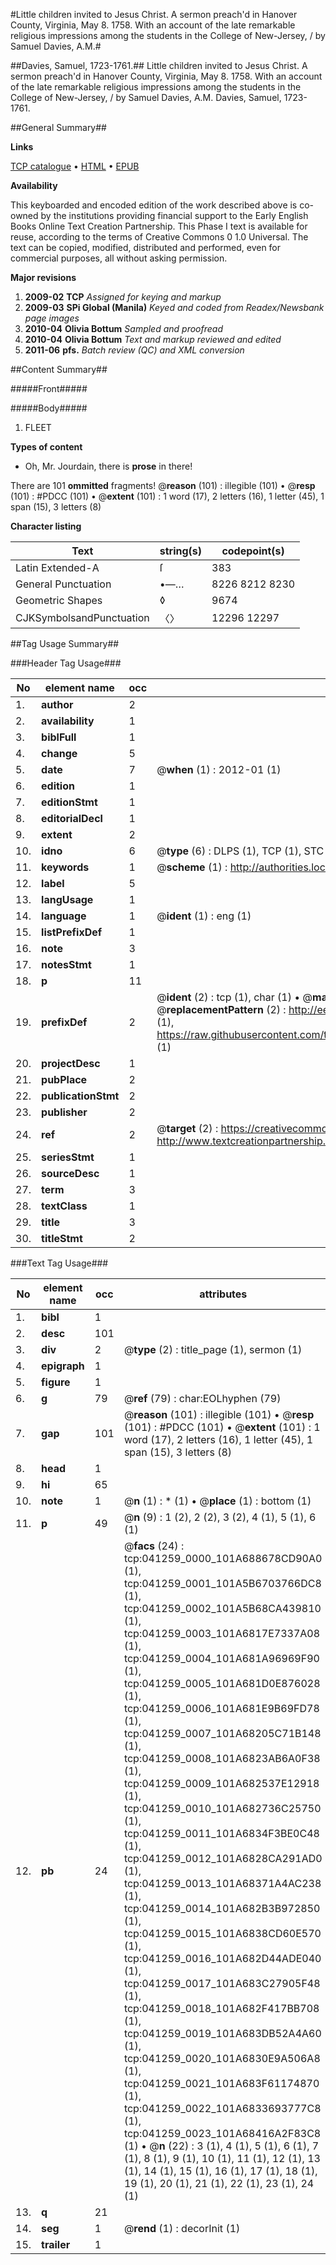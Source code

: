 #Little children invited to Jesus Christ. A sermon preach'd in Hanover County, Virginia, May 8. 1758. With an account of the late remarkable religious impressions among the students in the College of New-Jersey, / by Samuel Davies, A.M.#

##Davies, Samuel, 1723-1761.##
Little children invited to Jesus Christ. A sermon preach'd in Hanover County, Virginia, May 8. 1758. With an account of the late remarkable religious impressions among the students in the College of New-Jersey, / by Samuel Davies, A.M.
Davies, Samuel, 1723-1761.

##General Summary##

**Links**

[TCP catalogue](http://www.ota.ox.ac.uk/tcp/)  • 
[HTML](http://tei.it.ox.ac.uk/tcp/Texts-HTML/free/N31/N31168.html)  • 
[EPUB](http://tei.it.ox.ac.uk/tcp/Texts-EPUB/free/N31/N31168.epub)

**Availability**

This keyboarded and encoded edition of the
	       work described above is co-owned by the institutions
	       providing financial support to the Early English Books
	       Online Text Creation Partnership. This Phase I text is
	       available for reuse, according to the terms of Creative
	       Commons 0 1.0 Universal. The text can be copied,
	       modified, distributed and performed, even for
	       commercial purposes, all without asking permission.

**Major revisions**

1. __2009-02__ __TCP__ *Assigned for keying and markup*
1. __2009-03__ __SPi Global (Manila)__ *Keyed and coded from Readex/Newsbank page images*
1. __2010-04__ __Olivia Bottum__ *Sampled and proofread*
1. __2010-04__ __Olivia Bottum__ *Text and markup reviewed and edited*
1. __2011-06__ __pfs.__ *Batch review (QC) and XML conversion*

##Content Summary##

#####Front#####

#####Body#####

1. FLEET

**Types of content**

  * Oh, Mr. Jourdain, there is **prose** in there!

There are 101 **ommitted** fragments! 
 @__reason__ (101) : illegible (101)  •  @__resp__ (101) : #PDCC (101)  •  @__extent__ (101) : 1 word (17), 2 letters (16), 1 letter (45), 1 span (15), 3 letters (8)

**Character listing**


|Text|string(s)|codepoint(s)|
|---|---|---|
|Latin Extended-A|ſ|383|
|General Punctuation|•—…|8226 8212 8230|
|Geometric Shapes|◊|9674|
|CJKSymbolsandPunctuation|〈〉|12296 12297|

##Tag Usage Summary##

###Header Tag Usage###

|No|element name|occ|attributes|
|---|---|---|---|
|1.|__author__|2||
|2.|__availability__|1||
|3.|__biblFull__|1||
|4.|__change__|5||
|5.|__date__|7| @__when__ (1) : 2012-01 (1)|
|6.|__edition__|1||
|7.|__editionStmt__|1||
|8.|__editorialDecl__|1||
|9.|__extent__|2||
|10.|__idno__|6| @__type__ (6) : DLPS (1), TCP (1), STC (1), NOTIS (1), IMAGE-SET (1), EVANS-CITATION (1)|
|11.|__keywords__|1| @__scheme__ (1) : http://authorities.loc.gov/ (1)|
|12.|__label__|5||
|13.|__langUsage__|1||
|14.|__language__|1| @__ident__ (1) : eng (1)|
|15.|__listPrefixDef__|1||
|16.|__note__|3||
|17.|__notesStmt__|1||
|18.|__p__|11||
|19.|__prefixDef__|2| @__ident__ (2) : tcp (1), char (1)  •  @__matchPattern__ (2) : ([0-9\-]+):([0-9IVX]+) (1), (.+) (1)  •  @__replacementPattern__ (2) : http://eebo.chadwyck.com/downloadtiff?vid=$1&page=$2 (1), https://raw.githubusercontent.com/textcreationpartnership/Texts/master/tcpchars.xml#$1 (1)|
|20.|__projectDesc__|1||
|21.|__pubPlace__|2||
|22.|__publicationStmt__|2||
|23.|__publisher__|2||
|24.|__ref__|2| @__target__ (2) : https://creativecommons.org/publicdomain/zero/1.0/ (1), http://www.textcreationpartnership.org/docs/. (1)|
|25.|__seriesStmt__|1||
|26.|__sourceDesc__|1||
|27.|__term__|3||
|28.|__textClass__|1||
|29.|__title__|3||
|30.|__titleStmt__|2||


###Text Tag Usage###

|No|element name|occ|attributes|
|---|---|---|---|
|1.|__bibl__|1||
|2.|__desc__|101||
|3.|__div__|2| @__type__ (2) : title_page (1), sermon (1)|
|4.|__epigraph__|1||
|5.|__figure__|1||
|6.|__g__|79| @__ref__ (79) : char:EOLhyphen (79)|
|7.|__gap__|101| @__reason__ (101) : illegible (101)  •  @__resp__ (101) : #PDCC (101)  •  @__extent__ (101) : 1 word (17), 2 letters (16), 1 letter (45), 1 span (15), 3 letters (8)|
|8.|__head__|1||
|9.|__hi__|65||
|10.|__note__|1| @__n__ (1) : * (1)  •  @__place__ (1) : bottom (1)|
|11.|__p__|49| @__n__ (9) : 1 (2), 2 (2), 3 (2), 4 (1), 5 (1), 6 (1)|
|12.|__pb__|24| @__facs__ (24) : tcp:041259_0000_101A688678CD90A0 (1), tcp:041259_0001_101A5B6703766DC8 (1), tcp:041259_0002_101A5B68CA439810 (1), tcp:041259_0003_101A6817E7337A08 (1), tcp:041259_0004_101A681A96969F90 (1), tcp:041259_0005_101A681D0E876028 (1), tcp:041259_0006_101A681E9B69FD78 (1), tcp:041259_0007_101A68205C71B148 (1), tcp:041259_0008_101A6823AB6A0F38 (1), tcp:041259_0009_101A682537E12918 (1), tcp:041259_0010_101A682736C25750 (1), tcp:041259_0011_101A6834F3BE0C48 (1), tcp:041259_0012_101A6828CA291AD0 (1), tcp:041259_0013_101A68371A4AC238 (1), tcp:041259_0014_101A682B3B972850 (1), tcp:041259_0015_101A6838CD60E570 (1), tcp:041259_0016_101A682D44ADE040 (1), tcp:041259_0017_101A683C27905F48 (1), tcp:041259_0018_101A682F417BB708 (1), tcp:041259_0019_101A683DB52A4A60 (1), tcp:041259_0020_101A6830E9A506A8 (1), tcp:041259_0021_101A683F61174870 (1), tcp:041259_0022_101A6833693777C8 (1), tcp:041259_0023_101A68416A2F83C8 (1)  •  @__n__ (22) : 3 (1), 4 (1), 5 (1), 6 (1), 7 (1), 8 (1), 9 (1), 10 (1), 11 (1), 12 (1), 13 (1), 14 (1), 15 (1), 16 (1), 17 (1), 18 (1), 19 (1), 20 (1), 21 (1), 22 (1), 23 (1), 24 (1)|
|13.|__q__|21||
|14.|__seg__|1| @__rend__ (1) : decorInit (1)|
|15.|__trailer__|1||

